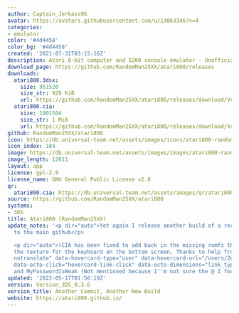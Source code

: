 ```yaml
---
author: Captain_Jerkass96
avatar: https://avatars.githubusercontent.com/u/13063346?v=4
categories:
- emulator
color: '#4d4458'
color_bg: '#4d4458'
created: '2021-07-31T03:15:16Z'
description: Atari 8-bit computer and 5200 console emulator - Unofficial CIA release
download_page: https://github.com/RandomMan25XX/atari800/releases
downloads:
  atari800.3dsx:
    size: 951520
    size_str: 929 KiB
    url: https://github.com/RandomMan25XX/atari800/releases/download/Version_3DS_0.3.6/atari800.3dsx
  atari800.cia:
    size: 1901504
    size_str: 1 MiB
    url: https://github.com/RandomMan25XX/atari800/releases/download/Version_3DS_0.3.6/atari800.cia
github: RandomMan25XX/atari800
icon: https://db.universal-team.net/assets/images/icons/atari800-randomman25xx.png
icon_index: 184
image: https://db.universal-team.net/assets/images/images/atari800-randomman25xx.png
image_length: 12011
layout: app
license: gpl-2.0
license_name: GNU General Public License v2.0
qr:
  atari800.cia: https://db.universal-team.net/assets/images/qr/atari800-cia.png
source: https://github.com/RandomMan25XX/atari800
systems:
- 3DS
title: Atari800 (RandomMan25XX)
update_notes: '<p dir="auto">Yet again I release another build of a recent commit
  to the main github</p>

  <p dir="auto">(CIA has been fixed to add back in the missing romfs that contains
  the texture for the keyboard on the bottom screen, Thanks to help from <a class="user-mention
  notranslate" data-hovercard-type="user" data-hovercard-url="/users/ZeroSkill1/hovercard"
  data-octo-click="hovercard-link-click" data-octo-dimensions="link_type:self" href="https://github.com/ZeroSkill1">@ZeroSkill1</a>
  and MyPasswordIsWeak (Not mentioned because I''m not sure the @ I found is him))</p>'
updated: '2022-05-17T01:56:19Z'
version: Version_3DS_0.3.6
version_title: Another Commit, Another New Build
website: https://atari800.github.io/
---
```

